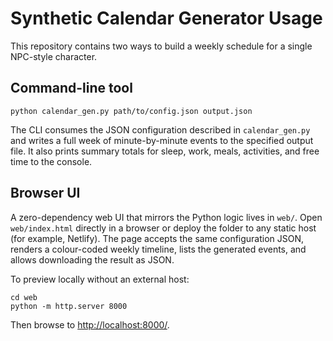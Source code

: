# Synthetic Calendar Generator Usage

This repository contains two ways to build a weekly schedule for a single NPC-style character.

## Command-line tool

```
python calendar_gen.py path/to/config.json output.json
```

The CLI consumes the JSON configuration described in `calendar_gen.py` and writes a full week of
minute-by-minute events to the specified output file. It also prints summary totals for sleep, work,
meals, activities, and free time to the console.

## Browser UI

A zero-dependency web UI that mirrors the Python logic lives in `web/`. Open `web/index.html`
directly in a browser or deploy the folder to any static host (for example, Netlify). The page
accepts the same configuration JSON, renders a colour-coded weekly timeline, lists the generated
events, and allows downloading the result as JSON.

To preview locally without an external host:

```
cd web
python -m http.server 8000
```

Then browse to <http://localhost:8000/>.

